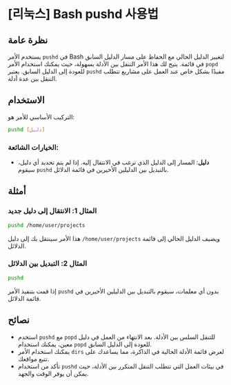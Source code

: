 # [리눅스] Bash pushd 사용법

## نظرة عامة
يستخدم الأمر `pushd` في Bash لتغيير الدليل الحالي مع الحفاظ على مسار الدليل السابق في قائمة. يتيح لك هذا الأمر التنقل بين الأدلة بسهولة، حيث يمكنك استخدام الأمر `popd` للعودة إلى الدليل السابق. يعتبر `pushd` مفيدًا بشكل خاص عند العمل على مشاريع تتطلب التنقل بين عدة أدلة.

## الاستخدام
التركيب الأساسي للأمر هو:

```bash
pushd [دليل]
```

### الخيارات الشائعة:
- **دليل**: المسار إلى الدليل الذي ترغب في الانتقال إليه. إذا لم يتم تحديد أي دليل، سيقوم `pushd` بالتبديل بين الدليلين الأخيرين في قائمة الدلائل.

## أمثلة
### المثال 1: الانتقال إلى دليل جديد
```bash
pushd /home/user/projects
```
هذا الأمر سينتقل بك إلى دليل `/home/user/projects` ويضيف الدليل الحالي إلى قائمة الدلائل.

### المثال 2: التبديل بين الدلائل
```bash
pushd
```
إذا قمت بتنفيذ الأمر `pushd` بدون أي معلمات، سيقوم بالتبديل بين الدليلين الأخيرين في قائمة الدلائل.

## نصائح
- استخدم `pushd` مع `popd` للتنقل السلس بين الأدلة. بعد الانتهاء من العمل في دليل معين، يمكنك استخدام `popd` للعودة إلى الدليل السابق.
- يمكنك استخدام الأمر `dirs` لعرض قائمة الأدلة الحالية في الذاكرة، مما يساعدك على تتبع مواقعك.
- تأكد من استخدام `pushd` في بيئات العمل التي تتطلب التنقل المتكرر بين الأدلة، حيث يمكن أن يوفر الوقت والجهد.